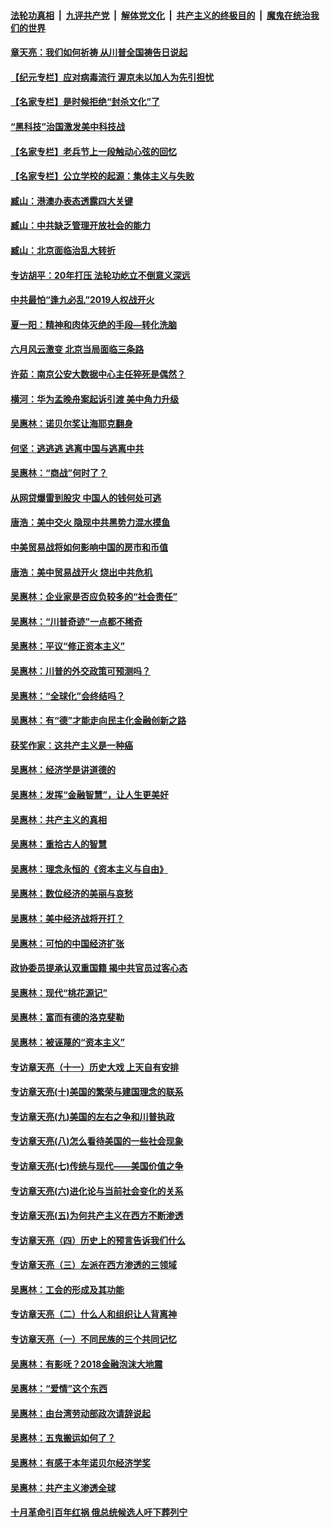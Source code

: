 ####  [法轮功真相](../../../../basic/blob/master/README.md?t=07070802) &nbsp;|&nbsp; [九评共产党](../../../../9ping.md/blob/master/README.md?t=07070802) &nbsp;|&nbsp; [解体党文化](../../../../jtdwh.md/blob/master/README.md?t=07070802)  &nbsp;|&nbsp; [共产主义的终极目的](../../../../gczydzjmd.md/blob/master/README.md?t=07070802) &nbsp;|&nbsp; [魔鬼在统治我们的世界](../../../../mgztzwmdsj.md/blob/master/README.md?t=07070802) 

#### [章天亮：我们如何祈祷 从川普全国祷告日说起](../pages/nsc423/n11944627.md?t=07070802) 

#### [【纪元专栏】应对病毒流行 渥京未以加人为先引担忧](../pages/nsc423/n11875714.md?t=07070802) 

#### [【名家专栏】是时候拒绝“封杀文化”了](../pages/nsc423/n11814093.md?t=07070802) 

#### [“黑科技”治国激发美中科技战](../pages/nsc423/n11638056.md?t=07070802) 

#### [【名家专栏】老兵节上一段触动心弦的回忆](../pages/nsc423/n11646016.md?t=07070802) 

#### [【名家专栏】公立学校的起源：集体主义与失败](../pages/nsc423/n11601833.md?t=07070802) 

#### [臧山：港澳办表态透露四大关键](../pages/nsc423/n11421628.md?t=07070802) 

#### [臧山：中共缺乏管理开放社会的能力](../pages/nsc423/n11407457.md?t=07070802) 

#### [臧山：北京面临治乱大转折](../pages/nsc423/n11406895.md?t=07070802) 

#### [专访胡平：20年打压 法轮功屹立不倒意义深远](../pages/nsc423/n11398800.md?t=07070802) 

#### [中共最怕“逢九必乱”2019人权战开火](../pages/nsc423/n11385248.md?t=07070802) 

#### [夏一阳：精神和肉体灭绝的手段—转化洗脑](../pages/nsc423/n11368250.md?t=07070802) 

#### [六月风云激变 北京当局面临三条路](../pages/nsc423/n11313668.md?t=07070802) 

#### [许茹：南京公安大数据中心主任猝死是偶然？](../pages/nsc423/n11064744.md?t=07070802) 

#### [横河：华为孟晚舟案起诉引渡 美中角力升级](../pages/nsc423/n11027230.md?t=07070802) 

#### [吴惠林：诺贝尔奖让海耶克翻身](../pages/nsc423/n10890049.md?t=07070802) 

#### [何坚：逃逃逃 逃离中国与逃离中共](../pages/nsc423/n10592891.md?t=07070802) 

#### [吴惠林：“商战”何时了？](../pages/nsc423/n10573558.md?t=07070802) 

#### [从网贷爆雷到股灾 中国人的钱何处可逃](../pages/nsc423/n10572800.md?t=07070802) 

#### [唐浩：美中交火 隐现中共黑势力混水摸鱼](../pages/nsc423/n10544040.md?t=07070802) 

#### [中美贸易战将如何影响中国的房市和币值](../pages/nsc423/n10543697.md?t=07070802) 

#### [唐浩：美中贸易战开火 烧出中共危机](../pages/nsc423/n10540126.md?t=07070802) 

#### [吴惠林：企业家是否应负较多的“社会责任”](../pages/nsc423/n10535022.md?t=07070802) 

#### [吴惠林：“川普奇迹”一点都不稀奇](../pages/nsc423/n10512808.md?t=07070802) 

#### [吴惠林：平议“修正资本主义”](../pages/nsc423/n10495724.md?t=07070802) 

#### [吴惠林：川普的外交政策可预测吗？](../pages/nsc423/n10462387.md?t=07070802) 

#### [吴惠林：“全球化”会终结吗？](../pages/nsc423/n10452838.md?t=07070802) 

#### [吴惠林：有“德”才能走向民主化金融创新之路](../pages/nsc423/n10432292.md?t=07070802) 

#### [获奖作家：这共产主义是一种癌](../pages/nsc423/n10431541.md?t=07070802) 

#### [吴惠林：经济学是讲道德的](../pages/nsc423/n10398014.md?t=07070802) 

#### [吴惠林：发挥“金融智慧”，让人生更美好](../pages/nsc423/n10375019.md?t=07070802) 

#### [吴惠林：共产主义的真相](../pages/nsc423/n10351394.md?t=07070802) 

#### [吴惠林：重拾古人的智慧](../pages/nsc423/n10337691.md?t=07070802) 

#### [吴惠林：理念永恒的《资本主义与自由》](../pages/nsc423/n10316274.md?t=07070802) 

#### [吴惠林：数位经济的美丽与哀愁](../pages/nsc423/n10292946.md?t=07070802) 

#### [吴惠林：美中经济战将开打？](../pages/nsc423/n10258825.md?t=07070802) 

#### [吴惠林：可怕的中国经济扩张](../pages/nsc423/n10219147.md?t=07070802) 

#### [政协委员提承认双重国籍 揭中共官员过客心态](../pages/nsc423/n10208809.md?t=07070802) 

#### [吴惠林：现代“桃花源记”](../pages/nsc423/n10185234.md?t=07070802) 

#### [吴惠林：富而有德的洛克斐勒](../pages/nsc423/n10142264.md?t=07070802) 

#### [吴惠林：被诬蔑的“资本主义”](../pages/nsc423/n10124816.md?t=07070802) 

#### [专访章天亮（十一）历史大戏 上天自有安排](../pages/nsc423/n10094905.md?t=07070802) 

#### [专访章天亮(十)美国的繁荣与建国理念的联系](../pages/nsc423/n10094899.md?t=07070802) 

#### [专访章天亮(九)美国的左右之争和川普执政](../pages/nsc423/n10094889.md?t=07070802) 

#### [专访章天亮(八)怎么看待美国的一些社会现象](../pages/nsc423/n10094857.md?t=07070802) 

#### [专访章天亮(七)传统与现代——美国价值之争](../pages/nsc423/n10093140.md?t=07070802) 

#### [专访章天亮(六)进化论与当前社会变化的关系](../pages/nsc423/n10092036.md?t=07070802) 

#### [专访章天亮(五)为何共产主义在西方不断渗透](../pages/nsc423/n10083620.md?t=07070802) 

#### [专访章天亮（四）历史上的预言告诉我们什么](../pages/nsc423/n10083606.md?t=07070802) 

#### [专访章天亮（三）左派在西方渗透的三领域](../pages/nsc423/n10081115.md?t=07070802) 

#### [吴惠林：工会的形成及其功能](../pages/nsc423/n10080633.md?t=07070802) 

#### [专访章天亮（二）什么人和组织让人背离神](../pages/nsc423/n10076637.md?t=07070802) 

#### [专访章天亮（一）不同民族的三个共同记忆](../pages/nsc423/n10074188.md?t=07070802) 

#### [吴惠林：有影呒？2018金融泡沫大地震](../pages/nsc423/n10040534.md?t=07070802) 

#### [吴惠林：“爱情”这个东西](../pages/nsc423/n10019423.md?t=07070802) 

#### [吴惠林：由台湾劳动部政次请辞说起](../pages/nsc423/n9979679.md?t=07070802) 

#### [吴惠林：五鬼搬运如何了？](../pages/nsc423/n9925338.md?t=07070802) 

#### [吴惠林：有感于本年诺贝尔经济学奖](../pages/nsc423/n9871883.md?t=07070802) 

#### [吴惠林：共产主义渗透全球](../pages/nsc423/n9812748.md?t=07070802) 

#### [十月革命引百年红祸 俄总统候选人吁下葬列宁](../pages/nsc423/n9810182.md?t=07070802) 

